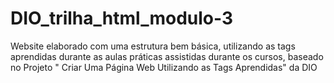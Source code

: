 # DIO_trilha_html_modulo-3
Website elaborado com uma estrutura bem básica, utilizando as tags aprendidas durante as aulas práticas assistidas durante os cursos, baseado no Projeto " Criar Uma Página Web Utilizando as Tags Aprendidas" da DIO
